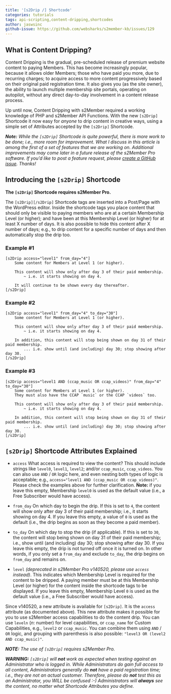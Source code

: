 ```yaml
---
title: '[s2Drip /] Shortcode'
categories: tutorials
tags: api-scripting,content-dripping,shortcodes
author: jaswsinc
github-issue: https://github.com/websharks/s2member-kb/issues/129
---
```


## What is Content Dripping?

Content Dripping is the gradual, pre-scheduled release of premium website content to paying Members. This has become increasingly popular, because it allows older Members; those who have paid you more, due to recurring charges; to acquire access to more content progressively based on their original paid registration time. It also gives you (as the site owner), the ability to launch multiple membership site portals, operating on autopilot, without any direct day-to-day involvement in a content release process.

Up until now, Content Dripping with s2Member required a working knowledge of PHP and s2Member API Functions. With the new `[s2Drip]` Shortcode it now easy for _anyone_ to drip content in creative ways, using a simple set of Attributes accepted by the `[s2Drip]` Shortcode.

_**Note:** While the `[s2Drip]` Shortcode is quite powerful, there is more work to be done; i.e., more room for improvement. What I discuss in this article is among the first of a set of features that we are working on. Additional improvements may come later in a future release of the s2Member Pro software. If you’d like to post a feature request, please [create a GitHub issue](https://github.com/websharks/s2member/issues). Thanks!_

## Introducing the `[s2Drip]` Shortcode

**The `[s2Drip]` Shortcode requires s2Member Pro.**

The `[s2Drip][/s2Drip]` Shortcode tags are inserted into a Post/Page with the WordPress editor. Inside the shortcode tags you place content that should only be visible to paying members who are at a certain Membership Level (or higher); and have been at this Membership Level (or higher) for at least X number of days. It is also possible to hide this content after X number of days; e.g., to drip content for a specific number of days and then automatically stop the drip too.

### Example #1

```text
[s2Drip access="level1" from_day="4"]
    Some content for Members at Level 1 (or higher).

    This content will show only after day 3 of their paid membership.
        ~ i.e. it starts showing on day 4.

    It will continue to be shown every day thereafter.
[/s2Drip]
```

### Example #2

```text
[s2Drip access="level1" from_day="4" to_day="30"]
    Some content for Members at Level 1 (or higher).

    This content will show only after day 3 of their paid membership.
        ~ i.e. it starts showing on day 4.

    In addition, this content will stop being shown on day 31 of their paid membership.
        ... i.e. show until (and including) day 30; stop showing after day 30.
[/s2Drip]
```

### Example #3

```text
[s2Drip access="level1 AND (ccap_music OR ccap_videos)" from_day="4" to_day="30"]
    Some content for Members at Level 1 (or higher).
    They must also have the CCAP `music` or the CCAP `videos` too.

    This content will show only after day 3 of their paid membership.
        ~ i.e. it starts showing on day 4.

    In addition, this content will stop being shown on day 31 of their paid membership.
        ... i.e. show until (and including) day 30; stop showing after day 30.
[/s2Drip]
```

## `[s2Drip]` Shortcode Attributes Explained

-   `access` What access is required to view the content? This should include strings like `level0`, `level1`, `level2`; and/or `ccap_music`, `ccap_videos`. You can also use `AND` / `OR` logic here, and even nesting both types of logic is acceptable; e.g., `access="level1 AND (ccap_music OR ccap_videos)"`. Please check the examples above for further clarification. **Note:** if you leave this empty, Membership `level0` is used as the default value (i.e., a Free Subscriber would have access).

-   `from_day` On which day to begin the drip. If this is set to `4`, the content will show only after day 3 of their paid membership; i.e., it starts showing on day 4. If you leave this empty, a value of `0` is used as the default (i.e., the drip begins as soon as they become a paid member).

-   `to_day` On which day to stop the drip (if applicable). If this is set to `30`, the content will stop being shown on day 31 of their paid membership; i.e., show until (and including) day 30; stop showing after day 30. If you leave this empty, the drip is not turned off once it is turned on. In other words, if you only set a `from_day` and exclude `to_day`, the drip begins on `from_day` and remains on.

-   `level` *(deprecated in s2Member Pro v140520, please use `access` instead)*. This indicates which Membership Level is required for the content to be dripped. A paying member must be at this Membership Level (or higher) for the content inside the shortcode tags to be displayed. If you leave this empty, Membership Level `0` is used as the default value (i.e., a Free Subscriber would have access).

Since v140520, a new attribute is available for `[s2Drip]`. It is the `access` attribute (as documented above). This new attribute makes it possible for you to use s2Member access capabilities to do the content drip. You can use `leveln` (*n*: number) for level capabilities, or `ccap_name` for Custom Capabilities, e.g., `level2` or `ccap_music`. You can combine them using `AND` / `OR` logic, and grouping with parenthesis is also possible: `"level3 OR (level2 AND ccap_music)"`.

_**NOTE:** The use of `[s2Drip]` requires s2Member Pro._

_**WARNING:** `[s2Drip]` will **not** work as expected when testing against an Administrator who is logged in. While Administrators do gain full access to all content, Administrators generally do **not** have a paid registration time; i.e., they are not an actual customer. Therefore, please do **not** test this as an Administrator, you WILL be confused :-) Administrators will **always** see the content, no matter what Shortcode Attributes you define._